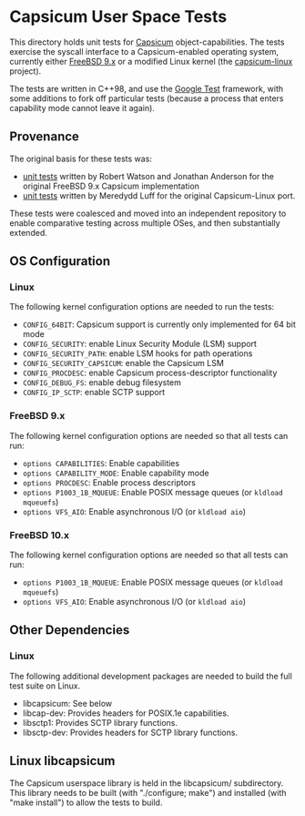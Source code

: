 Capsicum User Space Tests
=========================

This directory holds unit tests for [Capsicum](http://www.cl.cam.ac.uk/research/security/capsicum/)
object-capabilities. The tests exercise the syscall interface to a Capsicum-enabled operating system,
currently either [FreeBSD 9.x](http://www.freebsd.org) or a modified Linux kernel (the
[capsicum-linux](http://github.com/google/capsicum-linux) project).

The tests are written in C++98, and use the [Google Test](https://code.google.com/p/googletest/)
framework, with some additions to fork off particular tests (because a process that enters capability
mode cannot leave it again).

Provenance
----------

The original basis for these tests was:

 - [unit tests](https://github.com/freebsd/freebsd/tree/master/tools/regression/security/cap_test)
   written by Robert Watson and Jonathan Anderson for the original FreeBSD 9.x Capsicum implementation
 - [unit tests](http://git.chromium.org/gitweb/?p=chromiumos/third_party/kernel-capsicum.git;a=tree;f=tools/testing/capsicum_tests;hb=refs/heads/capsicum) written by Meredydd Luff for the original Capsicum-Linux port.

These tests were coalesced and moved into an independent repository to enable
comparative testing across multiple OSes, and then substantially extended.

OS Configuration
----------------

### Linux

The following kernel configuration options are needed to run the tests:

 - `CONFIG_64BIT`: Capsicum support is currently only implemented for 64 bit mode
 - `CONFIG_SECURITY`: enable Linux Security Module (LSM) support
 - `CONFIG_SECURITY_PATH`: enable LSM hooks for path operations
 - `CONFIG_SECURITY_CAPSICUM`: enable the Capsicum LSM
 - `CONFIG_PROCDESC`: enable Capsicum process-descriptor functionality
 - `CONFIG_DEBUG_FS`: enable debug filesystem
 - `CONFIG_IP_SCTP`: enable SCTP support

### FreeBSD 9.x

The following kernel configuration options are needed so that all tests can run:

  - `options CAPABILITIES`: Enable capabilities
  - `options CAPABILITY_MODE`: Enable capability mode
  - `options PROCDESC`: Enable process descriptors
  - `options P1003_1B_MQUEUE`: Enable POSIX message queues (or `kldload mqueuefs`)
  - `options VFS_AIO`: Enable asynchronous I/O (or `kldload aio`)

### FreeBSD 10.x

The following kernel configuration options are needed so that all tests can run:

  - `options P1003_1B_MQUEUE`: Enable POSIX message queues (or `kldload mqueuefs`)
  - `options VFS_AIO`: Enable asynchronous I/O (or `kldload aio`)

Other Dependencies
------------------

### Linux

The following additional development packages are needed to build the full test suite on Linux.

 - libcapsicum: See below
 - libcap-dev: Provides headers for POSIX.1e capabilities.
 - libsctp1: Provides SCTP library functions.
 - libsctp-dev: Provides headers for SCTP library functions.


Linux libcapsicum
-----------------

The Capsicum userspace library is held in the libcapsicum/ subdirectory.  This library needs to
be built (with "./configure; make") and installed (with "make install") to allow the tests to
build.
